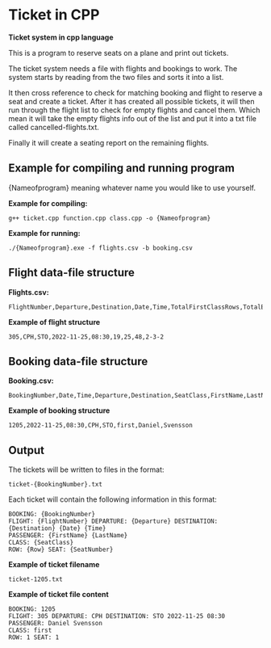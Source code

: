 # Ticket in CPP

**Ticket system in cpp language**

This is a program to reserve seats on a plane and print out tickets.

The ticket system needs a file with flights and bookings to work.
The system starts by reading from the two files and sorts it into a list.

It then cross reference to check for matching booking and flight to reserve a seat and create a ticket.
After it has created all possible tickets, it will then run through the flight list to check for empty flights and cancel them.
Which mean it will take the empty flights info out of the list and put it into a txt file called cancelled-flights.txt.

Finally it will create a seating report on the remaining flights.

## Example for compiling and running program
{Nameofprogram} meaning whatever name you would like to use yourself.

**Example for compiling:**
```
g++ ticket.cpp function.cpp class.cpp -o {Nameofprogram}
```
**Example for running:**
```
./{Nameofprogram}.exe -f flights.csv -b booking.csv
```

## Flight data-file structure

**Flights.csv:**
```
FlightNumber,Departure,Destination,Date,Time,TotalFirstClassRows,TotalBusinessClassRows,TotalEconomyClassRows,SeatingConfiguration
```
**Example of flight structure**
```
305,CPH,STO,2022-11-25,08:30,19,25,48,2-3-2
```

## Booking data-file structure

**Booking.csv:**
```
BookingNumber,Date,Time,Departure,Destination,SeatClass,FirstName,LastName
```
**Example of booking structure**
```
1205,2022-11-25,08:30,CPH,STO,first,Daniel,Svensson
```

## Output

The tickets will be written to files in the format:
```
ticket-{BookingNumber}.txt
```

Each ticket will contain the following information in this format:
```
BOOKING: {BookingNumber}
FLIGHT: {FlightNumber} DEPARTURE: {Departure} DESTINATION: {Destination} {Date} {Time}
PASSENGER: {FirstName} {LastName}
CLASS: {SeatClass}
ROW: {Row} SEAT: {SeatNumber}
```
**Example of ticket filename**
```
ticket-1205.txt
```
**Example of ticket file content**
```
BOOKING: 1205
FLIGHT: 305 DEPARTURE: CPH DESTINATION: STO 2022-11-25 08:30
PASSENGER: Daniel Svensson
CLASS: first
ROW: 1 SEAT: 1
```


